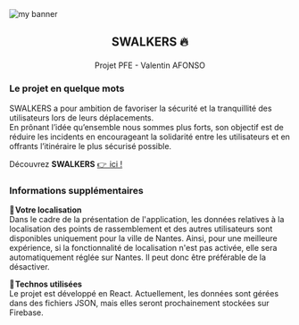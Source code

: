 <img src="https://github.com/valentin-afonso/swalkers/assets/74588309/f364af80-6d2a-4b00-9076-e69fc2ceaa6c.jpg" alt="my banner" >

## <p align="center">SWALKERS 🔥</p>
<p align="center">Projet PFE - Valentin AFONSO</p>

### Le projet en quelque mots
SWALKERS a pour ambition de favoriser la sécurité et la tranquillité des utilisateurs lors de leurs déplacements.  
En prônant l’idée qu’ensemble nous sommes plus forts, son objectif est de réduire les incidents en encourageant la solidarité entre les utilisateurs et en offrants l’itinéraire le plus sécurisé possible.

Découvrez __SWALKERS__ [👉  ici !](https://swalkers.netlify.app/)

### Informations supplémentaires
📌 __Votre localisation__  
Dans le cadre de la présentation de l'application, les données relatives à la localisation des points de rassemblement et des autres utilisateurs sont disponibles uniquement pour la ville de Nantes. Ainsi, pour une meilleure expérience, si la fonctionnalité de localisation n'est pas activée, elle sera automatiquement réglée sur Nantes. Il peut donc être préférable de la désactiver.

🚀 __Technos utilisées__  
Le projet est développé en React. Actuellement, les données sont gérées dans des fichiers JSON, mais elles seront prochainement stockées sur Firebase.


